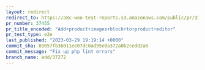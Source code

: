 ```yaml
---
layout: redirect
redirect_to: https://a8c-woo-test-reports.s3.amazonaws.com/public/pr/37455/e2e/index.html
pr_number: 37455
pr_title_encoded: "Add+product+images+block+to+product+editor"
pr_test_type: e2e
last_published: "2023-03-29 19:19:14 +0000"
commit_sha: 03057fb36011ee07dc0ad95e0a372a0b2cedd2a8
commit_message: "Fix up php lint errors"
branch_name: add/37272
---
```

